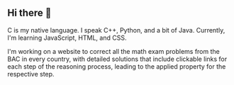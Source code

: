 ## Hi there 👋
C is my native language. I speak C++, Python, and a bit of Java. Currently, I'm learning JavaScript, HTML, and CSS.

I'm working on a website to correct all the math exam problems from the BAC in every country, with detailed solutions that include clickable links for each step of the reasoning process, leading to the applied property for the respective step.

<!--Here are some ideas to get you started:

- 🔭 I’m currently working on ...
- 🌱 I’m currently learning ...
- 👯 I’m looking to collaborate on ...
- 🤔 I’m looking for help with ...
- 💬 Ask me about ...
- 📫 How to reach me: ...
- 😄 Pronouns: ...
- ⚡ Fun fact: ...
-->
